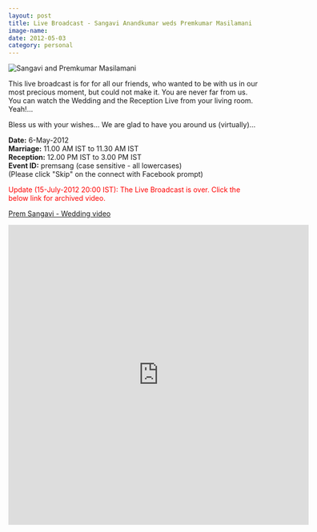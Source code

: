 ```yaml
---
layout: post
title: Live Broadcast - Sangavi Anandkumar weds Premkumar Masilamani
image-name: 
date: 2012-05-03
category: personal
---
```


![Sangavi and Premkumar Masilamani]({{site.img-path}}/sangavi-premkumar.jpg)  

This live broadcast is for for all our friends, who wanted to be with us in our most precious moment, but could not make it. You are never far from us. You can watch the Wedding and the Reception Live from your living room. Yeah!...  
  
Bless us with your wishes... We are glad to have you around us (virtually)...  
  
**Date:** 6-May-2012  
**Marriage:** 11.00 AM IST to 11.30 AM IST  
**Reception:** 12.00 PM IST to 3.00 PM IST    
**Event ID:** premsang (case sensitive - all lowercases)  
(Please click "Skip" on the connect with Facebook prompt)  
  
<font color="red">
Update (15-July-2012 20:00 IST): The Live Broadcast is over. Click the below link for archived video.
</font>

[Prem Sangavi - Wedding video](http://seemymarriage.com/seemacms/content/seemymarriagecom-marriage-live-streaming-shri-lakshmi-narayana-mahal-mettupalayam-road-thudi)  

<iframe frameborder="0" height="600" src="http://www.seemymarriage.com/live2.html" width="600"></iframe>  
<br/>
